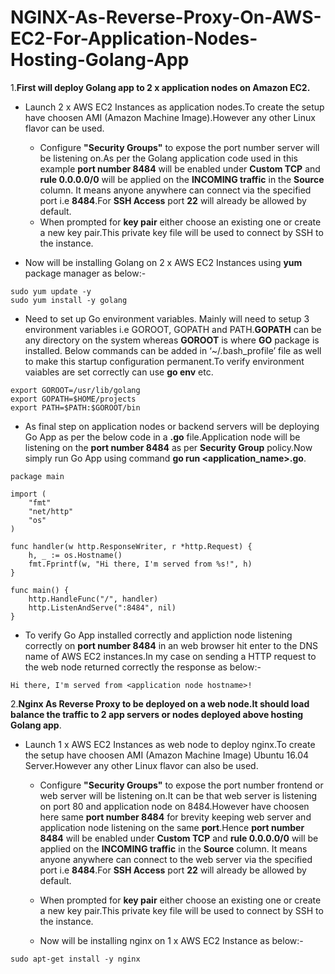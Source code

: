 # NGINX-As-Reverse-Proxy-On-AWS-EC2-For-Application-Nodes-Hosting-Golang-App

1.**First will deploy Golang app to 2 x application nodes on Amazon EC2.**


- Launch 2 x AWS EC2 Instances as application nodes.To create the setup have choosen AMI (Amazon Machine Image).However any other Linux flavor can be used.

   - Configure **"Security Groups"** to expose the port number server will be listening on.As per the Golang application code used in this example **port number 8484** will be enabled under **Custom TCP** and **rule 0.0.0.0/0**  will be applied on the **INCOMING traffic** in the **Source** column. It means anyone anywhere can connect via the specified port i.e **8484**.For **SSH Access** port **22** will already be allowed by default.
  - When prompted for **key pair** either choose an existing one or create a new key pair.This private key file will be used to connect by SSH to the instance.
  
- Now will be installing Golang on 2 x AWS EC2 Instances using **yum** package manager as below:-

```
sudo yum update -y
sudo yum install -y golang
```
- Need to set up Go environment variables. Mainly will need to setup 3 environment variables i.e GOROOT, GOPATH and PATH.**GOPATH** can be any directory on the system whereas **GOROOT** is where **GO** package is installed. Below commands can be added in ‘~/.bash_profile’ file as well to make this startup configuration permanent.To verify environment vaiables are set correctly can use **go env** etc. 

```
export GOROOT=/usr/lib/golang
export GOPATH=$HOME/projects
export PATH=$PATH:$GOROOT/bin
```

- As final step on application nodes or backend servers will be deploying Go App as per the below code in a **.go** file.Application node will be listening on the **port number 8484** as per **Security Group** policy.Now simply run Go App using command **go run <application_name>.go**.

```
package main

import (
	"fmt"
	"net/http"
	"os"
)

func handler(w http.ResponseWriter, r *http.Request) {
	h, _ := os.Hostname()
	fmt.Fprintf(w, "Hi there, I'm served from %s!", h)
}

func main() {
	http.HandleFunc("/", handler)
	http.ListenAndServe(":8484", nil)
}
```

- To verify Go App installed correctly and appliction node listening correctly on **port number 8484** in an web browser hit enter to the DNS name of AWS EC2 instances.In my case on sending a HTTP request to the web node returned correctly the response as below:-

```
Hi there, I'm served from <application node hostname>!
```

2.**Nginx As Reverse Proxy to be deployed on a web node.It should load balance the traffic to 2 app servers or nodes deployed above hosting Golang app**.

- Launch 1 x AWS EC2 Instances as web node to deploy nginx.To create the setup have choosen AMI (Amazon Machine Image) Ubuntu 16.04 Server.However any other Linux flavor can also be used.

   - Configure **"Security Groups"** to expose the port number frontend or web server will be listening on.It can be that web server is listening on port 80 and application node on 8484.However have choosen here  same **port number 8484** for brevity keeping web server and application node listening on the same **port**.Hence **port number 8484** will be enabled under **Custom TCP** and **rule 0.0.0.0/0**  will be applied on the **INCOMING traffic** in the **Source** column. It means anyone anywhere can connect to the web server via the specified port i.e **8484**.For **SSH Access** port **22** will already be allowed by default.
   
  - When prompted for **key pair** either choose an existing one or create a new key pair.This private key file will be used to connect by SSH to the instance.
  
  - Now will be installing nginx on 1 x AWS EC2 Instance as below:-

```
sudo apt-get install -y nginx
```
